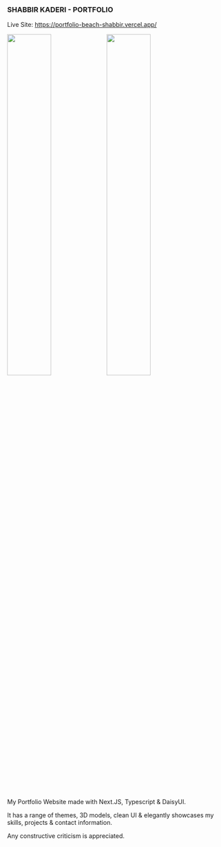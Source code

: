 ### SHABBIR KADERI - PORTFOLIO ### 

Live Site: https://portfolio-beach-shabbir.vercel.app/

<img src="https://github.com/shabbirflow/Portfolio-Beach-Shabbir/assets/115451412/9ada923f-841c-42a9-8c7c-b5e330fcd3ad" width="45%"></img> <img src="https://github.com/shabbirflow/Portfolio-Beach-Shabbir/assets/115451412/fbab8a48-2f6b-4d70-bdba-622befb935e3" width="45%"></img> 

My Portfolio Website made with Next.JS, Typescript & DaisyUI.

It has a range of themes, 3D models, clean UI & elegantly showcases my skills, projects & contact information.

Any constructive criticism is appreciated.


